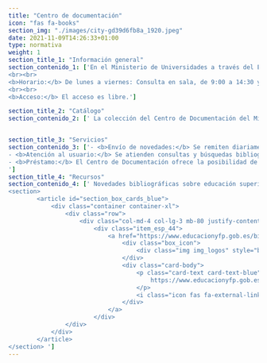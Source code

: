 ```yaml
---
title: "Centro de documentación"
icon: "fas fa-books"
section_img: "./images/city-gd39d6fb8a_1920.jpeg"
date: 2021-11-09T14:26:33+01:00
type: normativa
weight: 1
section_title_1: "Información general"
section_contenido_1: ['En el Ministerio de Universidades a través del El Centro de Documentación del Ministerio de Educación, trata de difundir información de interés en el ámbito de la enseñanza superior. La documentación recopilada consta de informes, documentos sin publicar, ponencias, artículos de revista, etc. Además cuenta con recursos de elaboración propia como resúmenes y dosieres. Su actividad fundamental es la difusión selectiva de información mediante el envío de novedades sobre la aparición de documentos e informaciones relacionados con esta materia. Está ubicado en la <a href="https://www.educacionyfp.gob.es/biblioteca-central/inicio.html" target="_blank">Biblioteca de Educación del Ministerio <i class="icon fas fa-external-link-alt"></i></a>, en la calle San Agustín, 5, 28014 Madrid  donde se encuentran sus fondos, se realiza el proceso documental y se atiende a los usuarios (investigadores, profesores, expertos y estudiantes.  
<br><br>
<b>Horario:</b> De lunes a viernes: Consulta en sala, de 9:00 a 14:30 y de 16:00 a 18:00 h.
<br><br>
<b>Acceso:</b> El acceso es libre.']

section_title_2: "Catálogo"
section_contenido_2: [' La colección del Centro de Documentación del Ministerio de Educación está integrada en el <a href="http://biblioteca-central.educacion.gob.es/search*spi/" target="_blank">Catálogo de la Biblioteca de Educación <i class="icon fas fa-external-link-alt"></i></a>. Este catálogo en línea permite la búsqueda y localización de los registros bibliográficos del fondo de la Biblioteca y Centro de Documentación, poniendo a disposición unos 10.000 documentos sobre educación superior (libros, artículos de revista, documentos - ponencias, estudios, informes, folletos-), de los cuales más de 3.000 son recursos electrónicos accesibles en línea.. ']


section_title_3: "Servicios"
section_contenido_3: ['- <b>Envío de novedades:</b> Se remiten diariamente vía email las novedades documentales de relevancia y actualidad a los usuarios suscritos a este servicio. Si desea suscribirse contacte con centro.documentacion@mecd.es e-mail(mailto:centro.documentacion@mecd.es).  <br><br>
- <b>Atención al usuario:</b> Se atienden consultas y búsquedas bibliográficas.  
- <b>Préstamo:</b> El Centro de Documentación ofrece la posibilidad de solicitar documentos en préstamo (personal o Interbibliotecario) del fondo disponible en soporte papel. Este servicio se realizará por medio de la <a href="https://www.educacionyfp.gob.es/biblioteca-central/servicios/prestamos.html" target="_blank">Biblioteca de Educación <i class="icon fas fa-external-link-alt"></i></a>  a los usuarios con carné.
']
section_title_4: "Recursos"
section_contenido_4: [' Novedades bibliográficas sobre educación superior a partir de las nuevas adquisiciones de la Biblioteca de Educación o accesibles on-line:. 
<section>
        <article id="section_box_cards_blue">
            <div class="container container-xl">
                <div class="row">
                    <div class="col-md-4 col-lg-3 mb-80 justify-content-start item">
                        <div class="item_esp_44">
                            <a href="https://www.educacionyfp.gob.es/biblioteca-central/inicio.html"  target="_blank" class="card card-img mb-15">
                                <div class="box_icon">
                                    <div class="img img_logos" style="background-image: url(http://20.126.159.198/ministerioUnivesidades.grupoavalon.com/portal-web/images/city-gd39d6fb8a_1920.jpeg);"></div>
                                </div>
                                <div class="card-body">
                                    <p class="card-text card-text-blue">
                                        https://www.educacionyfp.gob.es/biblioteca-central/inicio.html
                                    </p>
                                    <i class="icon fas fa-external-link-alt"></i>
                                </div>
                            </a>
                        </div>
				</div>	
			</div>	
		</article>
</section> ']
---
```

